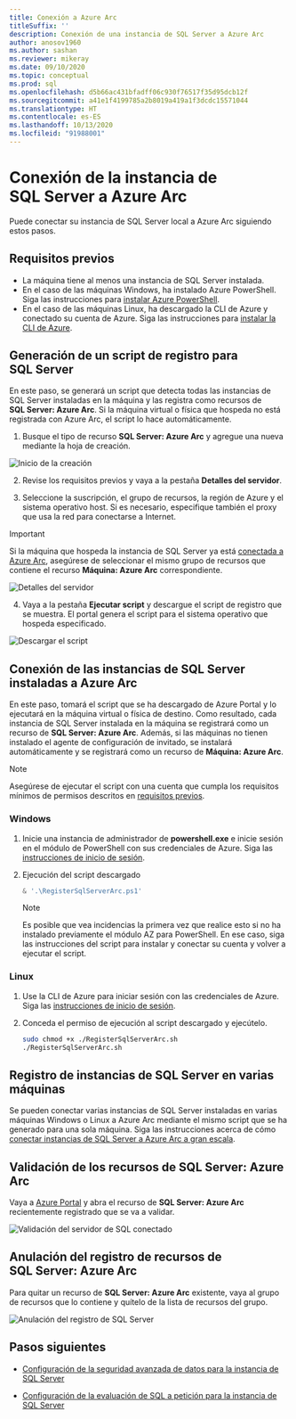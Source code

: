 ```yaml
---
title: Conexión a Azure Arc
titleSuffix: ''
description: Conexión de una instancia de SQL Server a Azure Arc
author: anosov1960
ms.author: sashan
ms.reviewer: mikeray
ms.date: 09/10/2020
ms.topic: conceptual
ms.prod: sql
ms.openlocfilehash: d5b66ac431bfadff06c930f76517f35d95dcb12f
ms.sourcegitcommit: a41e1f4199785a2b8019a419a1f3dcdc15571044
ms.translationtype: HT
ms.contentlocale: es-ES
ms.lasthandoff: 10/13/2020
ms.locfileid: "91988001"
---
```

# <a name="connect-your-sql-server-to-azure-arc"></a>Conexión de la instancia de SQL Server a Azure Arc

Puede conectar su instancia de SQL Server local a Azure Arc siguiendo estos pasos.

## <a name="prerequisites"></a>Requisitos previos

* La máquina tiene al menos una instancia de SQL Server instalada.
* En el caso de las máquinas Windows, ha instalado Azure PowerShell. Siga las instrucciones para [instalar Azure PowerShell](/powershell/azure/install-az-ps).
* En el caso de las máquinas Linux, ha descargado la CLI de Azure y conectado su cuenta de Azure. Siga las instrucciones para [instalar la CLI de Azure](/cli/azure/install-azure-cli-apt).


## <a name="generate-a-registration-script-for-sql-server"></a>Generación de un script de registro para SQL Server

En este paso, se generará un script que detecta todas las instancias de SQL Server instaladas en la máquina y las registra como recursos de __SQL Server: Azure Arc__. Si la máquina virtual o física que hospeda no está registrada con Azure Arc, el script lo hace automáticamente.

1. Busque el tipo de recurso __SQL Server: Azure Arc__ y agregue una nueva mediante la hoja de creación.

![Inicio de la creación](media/join/start-creation-of-sql-server-azure-arc-resource.png)
    
2. Revise los requisitos previos y vaya a la pestaña **Detalles del servidor**.  

3. Seleccione la suscripción, el grupo de recursos, la región de Azure y el sistema operativo host. Si es necesario, especifique también el proxy que usa la red para conectarse a Internet.

> [!IMPORTANT]
> Si la máquina que hospeda la instancia de SQL Server ya está [conectada a Azure Arc](/azure/azure-arc/servers/onboard-portal), asegúrese de seleccionar el mismo grupo de recursos que contiene el recurso __Máquina: Azure Arc__ correspondiente.

![Detalles del servidor](media/join/server-details-sql-server-azure-arc.png)

4. Vaya a la pestaña **Ejecutar script** y descargue el script de registro que se muestra. El portal genera el script para el sistema operativo que hospeda especificado.

![Descargar el script](media/join/download-script-sql-server-azure-arc.png)

## <a name="connect-the-installed-sql-server-instances-to-azure-arc"></a>Conexión de las instancias de SQL Server instaladas a Azure Arc

En este paso, tomará el script que se ha descargado de Azure Portal y lo ejecutará en la máquina virtual o física de destino. Como resultado, cada instancia de SQL Server instalada en la máquina se registrará como un recurso de __SQL Server: Azure Arc__. Además, si las máquinas no tienen instalado el agente de configuración de invitado, se instalará automáticamente y se registrará como un recurso de __Máquina: Azure Arc__.

> [!NOTE]
> Asegúrese de ejecutar el script con una cuenta que cumpla los requisitos mínimos de permisos descritos en [requisitos previos](overview.md#prerequisites).

### <a name="windows"></a>Windows

1. Inicie una instancia de administrador de __powershell.exe__ e inicie sesión en el módulo de PowerShell con sus credenciales de Azure. Siga las [instrucciones de inicio de sesión](/powershell/azure/install-az-ps#sign-in).

2. Ejecución del script descargado

   ```powershell
   & '.\RegisterSqlServerArc.ps1'
   ```

   > [!NOTE]
   > Es posible que vea incidencias la primera vez que realice esto si no ha instalado previamente el módulo AZ para PowerShell. En ese caso, siga las instrucciones del script para instalar y conectar su cuenta y volver a ejecutar el script.

### <a name="linux"></a>Linux

1. Use la CLI de Azure para iniciar sesión con las credenciales de Azure. Siga las [instrucciones de inicio de sesión](/cli/azure/authenticate-azure-cli).

2. Conceda el permiso de ejecución al script descargado y ejecútelo.

   ```bash
   sudo chmod +x ./RegisterSqlServerArc.sh
   ./RegisterSqlServerArc.sh
   ```

## <a name="register-sql-server-instances-on-multiple-machines"></a>Registro de instancias de SQL Server en varias máquinas

Se pueden conectar varias instancias de SQL Server instaladas en varias máquinas Windows o Linux a Azure Arc mediante el mismo script que se ha generado para una sola máquina. Siga las instrucciones acerca de cómo [conectar instancias de SQL Server a Azure Arc a gran escala](connect-at-scale.md).

## <a name="validate-the-sql-server---azure-arc-resources"></a>Validación de los recursos de SQL Server: Azure Arc

Vaya a [Azure Portal](https://ms.portal.azure.com/#home) y abra el recurso de __SQL Server: Azure Arc__ recientemente registrado que se va a validar.

![Validación del servidor de SQL conectado ](media/join/validate-sql-server-azure-arc.png)

## <a name="un-register-the-sql-server---azure-arc-resources"></a>Anulación del registro de recursos de SQL Server: Azure Arc

Para quitar un recurso de __SQL Server: Azure Arc__ existente, vaya al grupo de recursos que lo contiene y quítelo de la lista de recursos del grupo.

![Anulación del registro de SQL Server](media/join/delete-sql-server-azure-arc.png)

## <a name="next-steps"></a>Pasos siguientes

* [Configuración de la seguridad avanzada de datos para la instancia de SQL Server](configure-advanced-data-security.md)

* [Configuración de la evaluación de SQL a petición para la instancia de SQL Server](assess.md)